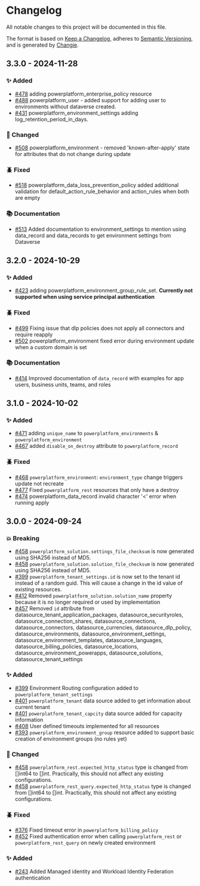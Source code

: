# Changelog

All notable changes to this project will be documented in this file.

The format is based on [Keep a Changelog](https://keepachangelog.com/en/1.0.0/),
adheres to [Semantic Versioning](https://semver.org/spec/v2.0.0.html),
and is generated by [Changie](https://github.com/miniscruff/changie).

## 3.3.0 - 2024-11-28

### ✨ Added

* [#478](https://github.com/microsoft/terraform-provider-power-platform/issues/478) adding powerplatform_enterprise_policy resource
* [#488](https://github.com/microsoft/terraform-provider-power-platform/issues/488) powerplatform_user - added support for adding user to environments without dataverse created.
* [#431](https://github.com/microsoft/terraform-provider-power-platform/issues/431) powerplatform_environment_settings adding log_retention_period_in_days.

### 💫 Changed

* [#508](https://github.com/microsoft/terraform-provider-power-platform/issues/508) powerplatform_environment - removed 'known-after-apply' state for attributes that do not change during update

### 🪲 Fixed

* [#518](https://github.com/microsoft/terraform-provider-power-platform/issues/518) powerplatform_data_loss_prevention_policy added additional validation for default_action_rule_behavior and action_rules when both are empty

### 📚 Documentation

* [#513](https://github.com/microsoft/terraform-provider-power-platform/issues/513) Added documentation to environment_settings to mention using data_record and data_records to get environment settings from Dataverse

## 3.2.0 - 2024-10-29

### ✨ Added

* [#423](https://github.com/microsoft/terraform-provider-power-platform/issues/423) adding powerplatform_environment_group_rule_set. **Currently not supported when using service principal authentication**

### 🪲 Fixed

* [#499](https://github.com/microsoft/terraform-provider-power-platform/issues/499) Fixing issue that dlp policies does not apply all connectors and require reapply
* [#502](https://github.com/microsoft/terraform-provider-power-platform/issues/502) powerplatform_environment fixed error during environment update when a custom domain is set

### 📚 Documentation

* [#414](https://github.com/microsoft/terraform-provider-power-platform/issues/414) Improved documentation of `data_record` with examples for app users, business units, teams, and roles

## 3.1.0 - 2024-10-02

### ✨ Added

* [#471](https://github.com/microsoft/terraform-provider-power-platform/issues/471) adding `unique_name` to `powerplatform_environments` & `powerplatform_environment`
* [#467](https://github.com/microsoft/terraform-provider-power-platform/issues/467) added `disable_on_destroy` attribute to `powerplatform_record`

### 🪲 Fixed

* [#468](https://github.com/microsoft/terraform-provider-power-platform/issues/468) `powerplatform_environment`: `environment_type` change triggers update not recreate
* [#477](https://github.com/microsoft/terraform-provider-power-platform/issues/477) Fixed `powerplatform_rest` resources that only have a destroy
* [#474](https://github.com/microsoft/terraform-provider-power-platform/issues/474) powerplatform_data_record invalid character '<' error when running apply

## 3.0.0 - 2024-09-24

### 💥 Breaking

* [#458](https://github.com/microsoft/terraform-provider-power-platform/issues/458) `powerplatform_solution.settings_file_checksum` is now generated using SHA256 instead of MD5.
* [#458](https://github.com/microsoft/terraform-provider-power-platform/issues/458) `powerplatform_solution.solution_file_checksum` is now generated using SHA256 instead of MD5.
* [#399](https://github.com/microsoft/terraform-provider-power-platform/issues/399) `powerplatform_tenant_settings.id` is now set to the tenant id instead of a random guid.  This will cause a change in the id value of existing resources.
* [#412](https://github.com/microsoft/terraform-provider-power-platform/issues/412) Removed `powerplatform_solution.solution_name` property because it is no longer required or used by implementation
* [#457](https://github.com/microsoft/terraform-provider-power-platform/issues/457) Removed `id` attribute from datasource_tenant_application_packages, datasource_securityroles, datasource_connection_shares, datasource_connections, datasource_connectors, datasource_currencies, datasource_dlp_policy, datasource_environments, datasource_environment_settings, datasource_environment_templates, datasource_languages, datasource_billing_policies, datasource_locations, datasource_environment_powerapps, datasource_solutions, datasource_tenant_settings

### ✨ Added

* [#399](https://github.com/microsoft/terraform-provider-power-platform/issues/399) Environment Routing configuration added to `powerplatform_tenant_settings`
* [#401](https://github.com/microsoft/terraform-provider-power-platform/issues/401) `powerplatform_tenant` data source added to get information about current tenant
* [#401](https://github.com/microsoft/terraform-provider-power-platform/issues/401) `powerplatform_tenant_capcity` data source added for capacity information
* [#408](https://github.com/microsoft/terraform-provider-power-platform/issues/408) User defined timeouts implemented for all resources
* [#393](https://github.com/microsoft/terraform-provider-power-platform/issues/393) `powerplatform_environment_group` resource added to support basic creation of environment groups (no rules yet)

### 💫 Changed

* [#458](https://github.com/microsoft/terraform-provider-power-platform/issues/458) `powerplatform_rest.expected_http_status` type is changed from []int64 to []int.  Practically, this should not affect any existing configurations.
* [#458](https://github.com/microsoft/terraform-provider-power-platform/issues/458) `powerplatform_rest_query.expected_http_status` type is changed from []int64 to []int.  Practically, this should not affect any existing configurations.

### 🪲 Fixed

* [#376](https://github.com/microsoft/terraform-provider-power-platform/issues/376) Fixed timeout error in `powerplatform_billing_policy`
* [#452](https://github.com/microsoft/terraform-provider-power-platform/issues/452) Fixed authentication error when calling `powerplatform_rest` or `powerplatform_rest_query` on newly created environment

### ✨ Added

* [#243](https://github.com/microsoft/terraform-provider-power-platform/issues/243) Added Managed identity and Workload Identity Federation authentication
